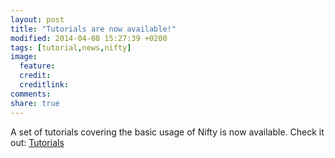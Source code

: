 ```yaml
---
layout: post
title: "Tutorials are now available!"
modified: 2014-04-08 15:27:39 +0200
tags: [tutorial,news,nifty]
image:
  feature: 
  credit: 
  creditlink: 
comments: 
share: true
---
```


A set of tutorials covering the basic usage of Nifty is now available. Check it out:
<a  href="{{ site.url }}/tutorial">Tutorials</a>